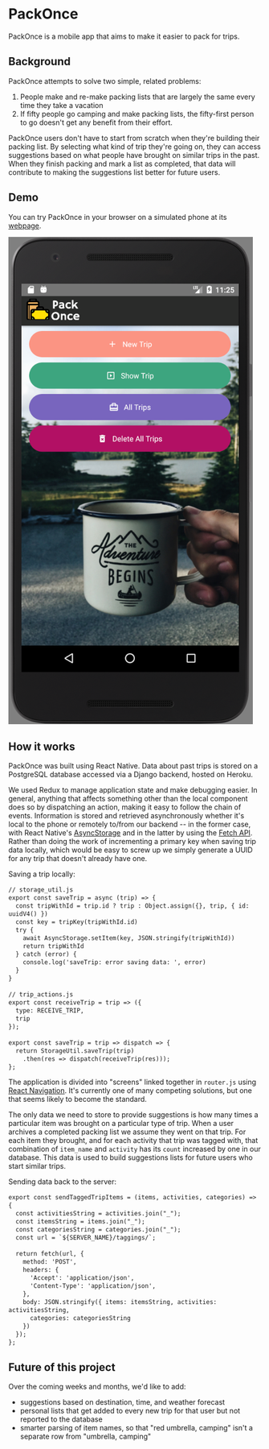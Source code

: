 # PackOnce

PackOnce is a mobile app that aims to make it easier to pack for trips.

## Background

PackOnce attempts to solve two simple, related problems:

1. People make and re-make packing lists that are largely the same every time they take a vacation
2. If fifty people go camping and make packing lists, the fifty-first person to go doesn't get any benefit from their effort.

PackOnce users don't have to start from scratch when they're building their packing list. By selecting what kind of trip they're going on, they can access suggestions based on what people have brought on similar trips in the past. When they finish packing and mark a list as completed, that data will contribute to making the suggestions list better for future users.

## Demo

You can try PackOnce in your browser on a simulated phone at its [webpage](https://joshgelbard.github.io/PackOnce).

![Home Screen Screenshot](/docs/home_screen.png)

## How it works

PackOnce was built using React Native. Data about past trips is stored on a PostgreSQL database accessed via a Django backend, hosted on Heroku.

We used Redux to manage application state and make debugging easier. In general, anything that affects something other than the local component does so by dispatching an action, making it easy to follow the chain of events. Information is stored and retrieved asynchronously whether it's local to the phone or remotely to/from our backend -- in the former case, with React Native's [AsyncStorage](https://facebook.github.io/react-native/docs/asyncstorage.html) and in the latter by using the [Fetch API](https://developer.mozilla.org/en-US/docs/Web/API/Fetch_API). Rather than doing the work of incrementing a primary key when saving trip data locally, which would be easy to screw up we simply generate a UUID for any trip that doesn't already have one.

Saving a trip locally:
```
// storage_util.js
export const saveTrip = async (trip) => {
  const tripWithId = trip.id ? trip : Object.assign({}, trip, { id: uuidV4() })
  const key = tripKey(tripWithId.id)
  try {
    await AsyncStorage.setItem(key, JSON.stringify(tripWithId))
    return tripWithId
  } catch (error) {
    console.log('saveTrip: error saving data: ', error)
  }
}

// trip_actions.js
export const receiveTrip = trip => ({
  type: RECEIVE_TRIP,
  trip
});

export const saveTrip = trip => dispatch => {
  return StorageUtil.saveTrip(trip)
    .then(res => dispatch(receiveTrip(res)));
};

```

The application is divided into "screens" linked together in `router.js` using [React Navigation](https://reactnavigation.org/docs/intro/). It's currently one of many competing solutions, but one that seems likely to become the standard.

The only data we need to store to provide suggestions is how many times a particular item was brought on a particular type of trip. When a user archives a completed packing list we assume they went on that trip. For each item they brought, and for each activity that trip was tagged with, that combination of `item_name` and `activity` has its `count` increased by one in our database. This data is used to build suggestions lists for future users who start similar trips.


Sending data back to the server:
```
export const sendTaggedTripItems = (items, activities, categories) => {
  const activitiesString = activities.join("_");
  const itemsString = items.join("_");
  const categoriesString = categories.join("_");
  const url = `${SERVER_NAME}/taggings/`;

  return fetch(url, {
    method: 'POST',
    headers: {
      'Accept': 'application/json',
      'Content-Type': 'application/json',
    },
    body: JSON.stringify({ items: itemsString, activities: activitiesString,
      categories: categoriesString
    })
  });
};
```

## Future of this project

Over the coming weeks and months, we'd like to add:

* suggestions based on destination, time, and weather forecast
* personal lists that get added to every new trip for that user but not reported to the database
* smarter parsing of item names, so that "red umbrella, camping" isn't a separate row from "umbrella, camping"
